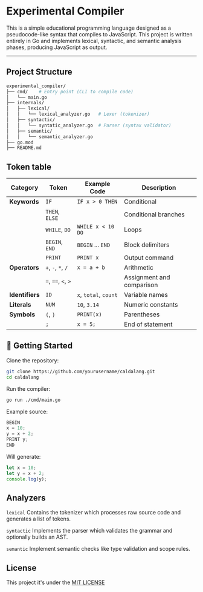 # Experimental Compiler

This is a simple educational programming language designed as a pseudocode-like syntax that compiles to JavaScript. This project is written entirely in Go and implements lexical, syntactic, and semantic analysis phases, producing JavaScript as output.

---

## Project Structure

```bash
experimental_compiler/
├── cmd/    # Entry point (CLI to compile code)
│   └── main.go
├── internals/
│   ├── lexical/
│   │   └── lexical_analyzer.go   # Lexer (tokenizer)
│   ├── syntactic/
│   │   └── syntatic_analyzer.go  # Parser (syntax validator)
│   ├── semantic/
│   │   └── semantic_analyzer.go
├── go.mod
├── README.md
```

## Token table

| Category        | Token               | Example Code          | Description               |
| --------------- | ------------------- | --------------------- | ------------------------- |
| **Keywords**    | `IF`                | `IF x > 0 THEN`       | Conditional               |
|                 | `THEN`, `ELSE`      |                       | Conditional branches      |
|                 | `WHILE`, `DO`       | `WHILE x < 10 DO`     | Loops                     |
|                 | `BEGIN`, `END`      | `BEGIN` ... `END`     | Block delimiters          |
|                 | `PRINT`             | `PRINT x`             | Output command            |
| **Operators**   | `+`, `-`, `*`, `/`  | `x = a + b`           | Arithmetic                |
|                 | `=`, `==`, `<`, `>` |                       | Assignment and comparison |
| **Identifiers** | `ID`                | `x`, `total`, `count` | Variable names            |
| **Literals**    | `NUM`               | `10`, `3.14`          | Numeric constants         |
| **Symbols**     | `(`, `)`            | `PRINT(x)`            | Parentheses               |
|                 | `;`                 | `x = 5;`              | End of statement          |

## 🚀 Getting Started

Clone the repository:

```bash
git clone https://github.com/yourusername/caldalang.git
cd caldalang
```

Run the compiler:

```bash
go run ./cmd/main.go
```

Example source:

```c
BEGIN
x = 10;
y = x + 2;
PRINT y;
END
```

Will generate:

```javascript
let x = 10;
let y = x + 2;
console.log(y);
```

## Analyzers

`lexical`
Contains the tokenizer which processes raw source code and generates a list of tokens.

`syntactic`
Implements the parser which validates the grammar and optionally builds an AST.

`semantic`
Implement semantic checks like type validation and scope rules.

## License

This project it's under the [MIT LICENSE](LICENSE)
